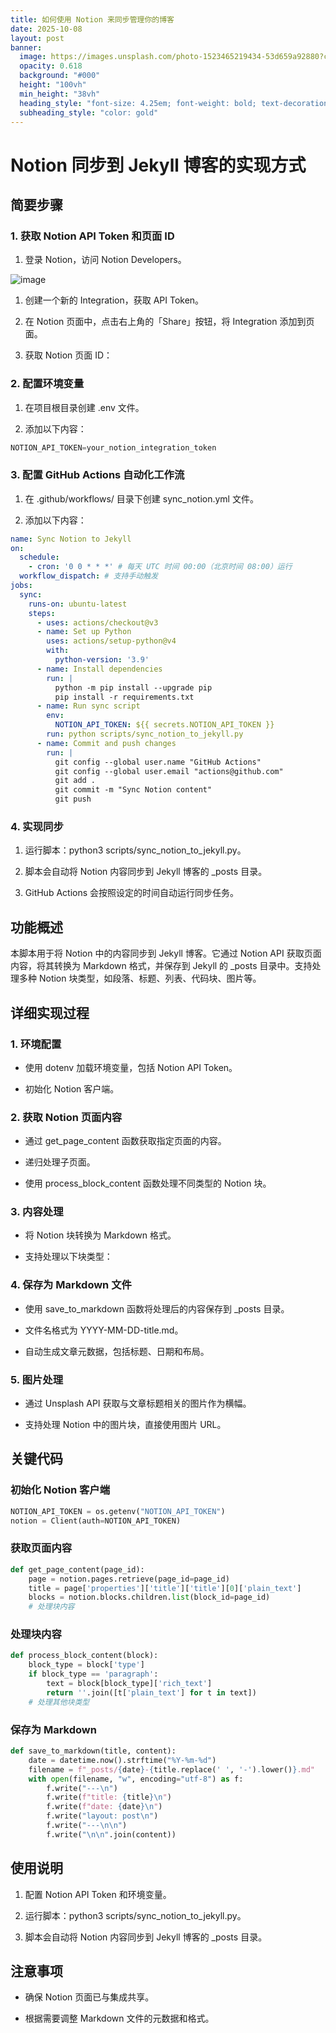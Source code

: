 ```yaml
---
title: 如何使用 Notion 来同步管理你的博客
date: 2025-10-08
layout: post
banner:
  image: https://images.unsplash.com/photo-1523465219434-53d659a92880?crop=entropy&cs=tinysrgb&fit=max&fm=jpg&ixid=M3w2OTIwMzJ8MHwxfHJhbmRvbXx8fHx8fHx8fDE3NTk5NTQ5NTZ8&ixlib=rb-4.1.0&q=80&w=1080
  opacity: 0.618
  background: "#000"
  height: "100vh"
  min_height: "38vh"
  heading_style: "font-size: 4.25em; font-weight: bold; text-decoration: underline"
  subheading_style: "color: gold"
---
```


# Notion 同步到 Jekyll 博客的实现方式

## 简要步骤

### 1. 获取 Notion API Token 和页面 ID

1. 登录 Notion，访问 Notion Developers。

![image](https://prod-files-secure.s3.us-west-2.amazonaws.com/a7a0cc5a-89b9-4cda-8686-1fba0ca52f40/d19c1afe-dea5-4312-9333-786b0ba83054/image.png?X-Amz-Algorithm=AWS4-HMAC-SHA256&X-Amz-Content-Sha256=UNSIGNED-PAYLOAD&X-Amz-Credential=ASIAZI2LB46647CBU44P%2F20251008%2Fus-west-2%2Fs3%2Faws4_request&X-Amz-Date=20251008T202236Z&X-Amz-Expires=3600&X-Amz-Security-Token=IQoJb3JpZ2luX2VjECwaCXVzLXdlc3QtMiJHMEUCIQDk5KDu9J37PeDYqAmAO67doNV5tu0wFAUNMANKOa7DfAIgenpACdGDN6RMCmzLnKA1A4k8L9isck%2Bcd7hISY5GLtIqiAQIxf%2F%2F%2F%2F%2F%2F%2F%2F%2F%2FARAAGgw2Mzc0MjMxODM4MDUiDEcUsjKNzB2XpVQQxSrcA%2BEiwhxwGZOKNv5w2ZbqrEhtwVb1K6Lq4BLlFZvFKuv3L9G%2BEQbqDDUcv5q%2FgtXtkztpeO2G0DRaYJELnMhGY0YR7rn1g2x5OxzF9n6wW37Z0FbAr90NPRxPk0%2BZF61NyHQtuUNOGPziXm%2FPhIgAmo0FO8J8FJVkHpZBGB3wFVUyWwcAsrIm10PhRzzo63tJkcd8CROkHq8lDXcXU98HZip8fd2OZnA5%2BmI3YHbAZOLDCaw3RWDIXQ3NarQyab0ltYBreiAIn5lJspFWoK0hFtzE9vKlefYNn8UwtagMeoig6G7znpRe%2FWyqBVPrvWA4qGldLLbpA9m8WUMbHd2tf0mdQpHyvb4ngPKrKjKdZ9uH5SCEYTH8sa4eIdaR3fxj2knijs4KrbxGL%2F%2FvwHFTfLaHDCEi4brrPcxAAOCXt8KIYNwelfqop3v%2BhptJVep1BYhCePyKtwK%2BAFZFeBN0ZxjjAiDwGlNAE%2BdlHH8MJekgUfqzL9tB70fom2tch%2BsJx92aPQyToMMPQWQSWUntT9E3hbLGJ4EFrP8%2FV00rys990oVkhzFEnTs1WoZz4mzVy9aobQQnRpTn%2BrC2ici8snaEuYaeoG62I%2FysotpQjqJcJp2fvOBVtFKGculZMJr1mscGOqUBylNUNy9UT0PuQut2uosisqtWw5j75J0ilwuksXtbGaJ34VIwZobU9aGBQoHh4xlVrJksa4jGqyZcE50zM1AC8jqFp4Y3Slv2uUMJpum5YgIW06A%2BSItXOekXiwMOqnPXX9utfAyE9JDUKWmA8RzR4AUrm%2BxNl8kIg5b26PqbsUYvYvmYq7iuiCrXqGW4i1pUgbGeEWXGFvNq9nIaVozDsTsGWLSv&X-Amz-Signature=d7a7f29cea8803107bc4d162237858d33d328a4a8622f2f7082a56981ef19459&X-Amz-SignedHeaders=host&x-amz-checksum-mode=ENABLED&x-id=GetObject)

1. 创建一个新的 Integration，获取 API Token。

1. 在 Notion 页面中，点击右上角的「Share」按钮，将 Integration 添加到页面。

1. 获取 Notion 页面 ID：


### 2. 配置环境变量

1. 在项目根目录创建 .env 文件。

1. 添加以下内容：

```javascript
NOTION_API_TOKEN=your_notion_integration_token
```

### 3. 配置 GitHub Actions 自动化工作流

1. 在 .github/workflows/ 目录下创建 sync_notion.yml 文件。

1. 添加以下内容：

```yaml
name: Sync Notion to Jekyll
on:
  schedule:
    - cron: '0 0 * * *' # 每天 UTC 时间 00:00（北京时间 08:00）运行
  workflow_dispatch: # 支持手动触发
jobs:
  sync:
    runs-on: ubuntu-latest
    steps:
      - uses: actions/checkout@v3
      - name: Set up Python
        uses: actions/setup-python@v4
        with:
          python-version: '3.9'
      - name: Install dependencies
        run: |
          python -m pip install --upgrade pip
          pip install -r requirements.txt
      - name: Run sync script
        env:
          NOTION_API_TOKEN: ${{ secrets.NOTION_API_TOKEN }}
        run: python scripts/sync_notion_to_jekyll.py
      - name: Commit and push changes
        run: |
          git config --global user.name "GitHub Actions"
          git config --global user.email "actions@github.com"
          git add .
          git commit -m "Sync Notion content"
          git push
```

### 4. 实现同步

1. 运行脚本：python3 scripts/sync_notion_to_jekyll.py。

1. 脚本会自动将 Notion 内容同步到 Jekyll 博客的 _posts 目录。

1. GitHub Actions 会按照设定的时间自动运行同步任务。

## 功能概述

本脚本用于将 Notion 中的内容同步到 Jekyll 博客。它通过 Notion API 获取页面内容，将其转换为 Markdown 格式，并保存到 Jekyll 的 _posts 目录中。支持处理多种 Notion 块类型，如段落、标题、列表、代码块、图片等。

## 详细实现过程

### 1. 环境配置

- 使用 dotenv 加载环境变量，包括 Notion API Token。

- 初始化 Notion 客户端。

### 2. 获取 Notion 页面内容

- 通过 get_page_content 函数获取指定页面的内容。

- 递归处理子页面。

- 使用 process_block_content 函数处理不同类型的 Notion 块。

### 3. 内容处理

- 将 Notion 块转换为 Markdown 格式。

- 支持处理以下块类型：


### 4. 保存为 Markdown 文件

- 使用 save_to_markdown 函数将处理后的内容保存到 _posts 目录。

- 文件名格式为 YYYY-MM-DD-title.md。

- 自动生成文章元数据，包括标题、日期和布局。

### 5. 图片处理

- 通过 Unsplash API 获取与文章标题相关的图片作为横幅。

- 支持处理 Notion 中的图片块，直接使用图片 URL。

## 关键代码

### 初始化 Notion 客户端

```python
NOTION_API_TOKEN = os.getenv("NOTION_API_TOKEN")
notion = Client(auth=NOTION_API_TOKEN)
```

### 获取页面内容

```python
def get_page_content(page_id):
    page = notion.pages.retrieve(page_id=page_id)
    title = page['properties']['title']['title'][0]['plain_text']
    blocks = notion.blocks.children.list(block_id=page_id)
    # 处理块内容
```

### 处理块内容

```python
def process_block_content(block):
    block_type = block['type']
    if block_type == 'paragraph':
        text = block[block_type]['rich_text']
        return ''.join([t['plain_text'] for t in text])
    # 处理其他块类型
```

### 保存为 Markdown

```python
def save_to_markdown(title, content):
    date = datetime.now().strftime("%Y-%m-%d")
    filename = f"_posts/{date}-{title.replace(' ', '-').lower()}.md"
    with open(filename, "w", encoding="utf-8") as f:
        f.write("---\n")
        f.write(f"title: {title}\n")
        f.write(f"date: {date}\n")
        f.write("layout: post\n")
        f.write("---\n\n")
        f.write("\n\n".join(content))
```

## 使用说明

1. 配置 Notion API Token 和环境变量。

1. 运行脚本：python3 scripts/sync_notion_to_jekyll.py。

1. 脚本会自动将 Notion 内容同步到 Jekyll 博客的 _posts 目录。

## 注意事项

- 确保 Notion 页面已与集成共享。

- 根据需要调整 Markdown 文件的元数据和格式。